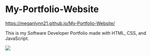 # My-Portfolio-Website

https://meganlynn21.github.io/My-Portfolio-Website/

This is my Software Developer Portfolio made with HTML, CSS, and JavaScript.

![](https://user-images.githubusercontent.com/83522315/166629574-e217c428-3ed2-4760-8c2d-53189064af0c.PNG)



